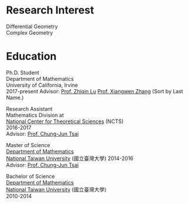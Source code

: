 # Research Interest
Differential Geometry  
Complex Geometry 


# Education

Ph.D. Student  
Department of Mathematics  
University of California, Irvine   
2017-present
Advisor:    [Prof. Zhiqin Lu](https://www.math.uci.edu/~zlu/)
            [Prof. Xiangwen Zhang](https://www.math.uci.edu/~xiangwen/)
(Sort by Last Name.)

Research Assistant  
Mathematics Division at  
[National Center for Theoretical Sciences](http://www.ncts.ntu.edu.tw) (NCTS)  
2016-2017  
Advisor:    [Prof. Chung-Jun Tsai](http://homepage.ntu.edu.tw/~cjtsai/)

Master of Science  
[Department of Mathematics](http://www.math.ntu.edu.tw)  
[National Taiwan University](http://www.ntu.edu.tw) (國立臺灣大學)
2014-2016  
Advisor:    [Prof. Chung-Jun Tsai](http://homepage.ntu.edu.tw/~cjtsai/)

Bachelor of Science  
[Department of Mathematics](http://www.math.ntu.edu.tw)  
[National Taiwan University](http://www.ntu.edu.tw) (國立臺灣大學)   
2010-2014

